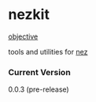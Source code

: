 nezkit
======

[objective](https://github.com/nomilous/nezkit/blob/master/objective)

tools and utilities for [nez](https://github.com/nomilous/nez)

### Current Version

0.0.3 (pre-release)

